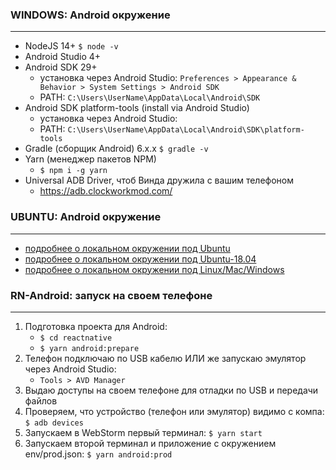### WINDOWS: Android окружение
---
* NodeJS 14+ `$ node -v`
* Android Studio 4+
* Android SDK 29+
  - установка через Android Studio:
  `Preferences > Appearance & Behavior > System Settings > Android SDK`
  - PATH: `C:\Users\UserName\AppData\Local\Android\SDK`
* Android SDK platform-tools (install via Android Studio)
  - установка через Android Studio:
  - PATH: `C:\Users\UserName\AppData\Local\Android\SDK\platform-tools`
* Gradle (сборщик Android) 6.x.x `$ gradle -v`
* Yarn (менеджер пакетов NPM)
  - `$ npm i -g yarn`
* Universal ADB Driver, чтоб Винда дружила с вашим телефоном
  - https://adb.clockworkmod.com/

###  UBUNTU: Android окружение
---
* [подробнee о локальном окружении под Ubuntu](https://androidwave.com/install-and-setup-react-native-on-ubuntu/)
* [подробнee о локальном окружении под Ubuntu-18.04](https://medium.com/dooboolab/running-react-native-app-in-ubuntu-18-04-7d1db4ac7518)
* [подробнee о локальном окружении под Linux/Mac/Windows](https://www.pluralsight.com/guides/getting-started-with-reactnative-on-android)

###  RN-Android: запуск на своем телефоне
---
1. Подготовка проекта для Android:
   - `$ cd reactnative`
   - `$ yarn android:prepare`
2. Телефон подключаю по USB кабелю ИЛИ же запускаю эмулятор через Android Studio:
   - `Tools > AVD Manager`
3. Выдаю доступы на своем телефоне для отладки по USB и передачи файлов
4. Проверяем, что устройство (телефон или эмулятор) видимо с компа:
   `$ adb devices`
5. Запускаем в WebStorm первый терминал: `$ yarn start`
6. Запускаем второй терминал и приложение с окружением env/prod.json:
   `$ yarn android:prod`
